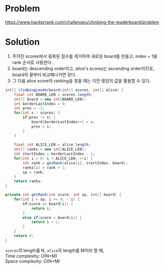 # Problem
https://www.hackerrank.com/challenges/climbing-the-leaderboard/problem

# Solution
1. 주어진 scores에서 중복된 점수를 제거하여 새로운 board를 만들고, index + 1을 rank 순서로 사용한다.
2. board는 descending order이고, alice's scores는 ascending order이므로, board의 끝부터 비교해나가면 된다.
3. 그 다음 alice score의 ranking을 찾을 때는 이전 랭킹의 값을 활용할 수 있다.

```java
int[] climbingLeaderboard(int[] scores, int[] alice) {
    final int BOARD_LEN = scores.length;
    int[] board = new int[BOARD_LEN];
    int borderLastIndex = 0;
    int prev = -1;
    for(int s : scores) {
        if(prev != s) {
            board[borderLastIndex++] = s;
            prev = s;
        }
    }
    
    final int ALICE_LEN = alice.length;
    int[] ranks = new int[ALICE_LEN];
    int startIndex = borderLastIndex - 1;
    for(int i = 0; i < ALICE_LEN; ++i) {
        int rank = getRank(alice[i], startIndex, board);
        ranks[i] = rank + 1;
        sp = rank;
    }
    return ranks;
}

private int getRank(int score, int sp, int[] board) {
    for(int i = sp; i >= 0; --i) {
        if(score == board[i]) {
            return i;
        }
        else if(score < board[i]) {
            return i + 1;
        }
    }
    return 0;
}
```
`scores`의 length를 N, `alice`의 length를 M이라 할 때,<br/>
Time complexity: O(N+M)<br/>
Space complexity: O(N+M)
